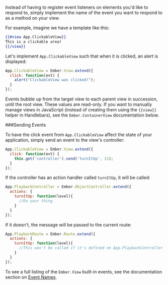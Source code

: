 Instead of having to register event listeners on elements you'd like to
respond to, simply implement the name of the event you want to respond to
as a method on your view.

For example, imagine we have a template like this:

```handlebars
{{#view App.ClickableView}}
This is a clickable area!
{{/view}}
```

Let's implement `App.ClickableView` such that when it is
clicked, an alert is displayed:

```javascript
App.ClickableView = Ember.View.extend({
  click: function(evt) {
    alert("ClickableView was clicked!");
  }
});
```

Events bubble up from the target view to each parent view in succession,
until the root view. These values are read-only. If you want to
manually manage views in JavaScript (instead of creating them using
the `{{view}}` helper in Handlebars), see the `Ember.ContainerView`
documentation below.

###Sending Events

To have the click event from `App.ClickableView` affect the state of your application, simply send an event to the view's controller:

````javascript
App.ClickableView = Ember.View.extend({
  click: function(evt) {
    this.get('controller').send('turnItUp', 11);
  }
});
````

If the controller has an action handler called `turnItUp`, it will be called:


````javascript
App.PlaybackController = Ember.ObjectController.extend({
  actions: {
    turnItUp: function(level){
      //Do your thing
    }
  }
});
````

If it doesn't, the message will be passed to the current route:

````javascript
App.PlaybackRoute = Ember.Route.extend({
  actions: {
    turnItUp: function(level){
      //This won't be called if it's defined on App.PlaybackController
    }
  }
});
````

To see a full listing of the `Ember.View` built-in events, see the
documentation section on [Event Names](/api/classes/Ember.View.html#toc_event-names).
